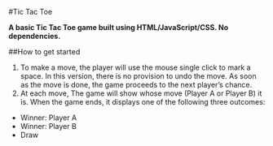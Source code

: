 #Tic Tac Toe

**A basic Tic Tac Toe game built using HTML/JavaScript/CSS. No dependencies.** 


##How to get started
1. To make a move, the player will use the mouse single click to mark a space. In this version, there is no provision to undo the move. As soon as the move is done, the game proceeds to the next player’s chance.
2. At each move, The game will show whose move (Player A or Player B) it is. When the game ends, it displays one of the following three outcomes:

* Winner: Player A
* Winner: Player B
* Draw

